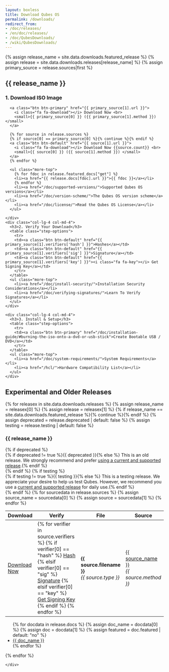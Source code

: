 ```yaml
---
layout: boxless
title: Download Qubes OS
permalink: /downloads/
redirect_from:
- /doc/releases/
- /en/doc/releases/
- /doc/QubesDownloads/
- /wiki/QubesDownloads/
---
```


<div class="white-box more-bottom page-content">
  {% assign release_name = site.data.downloads.featured_release %}
  {% assign release = site.data.downloads.releases[release_name] %}
  {% assign primary_source = release.sources|first %}

  <div class="row">
    <div class="col-lg-12 col-md-12">
      <h2>{{ release_name }}</h2>
    </div>
  </div>

  <div class="row">
    <div class="col-lg-4 col-md-4">
      <h3>1. Download ISO Image</h3>

      <a class="btn btn-primary" href="{{ primary_source[1].url }}">
        <i class="fa fa-download"></i> Download Now <br>
        <small>{{ primary_source[0] }} ({{ primary_source[1].method }})</small>
      </a>

      {% for source in release.sources %}
      {% if source[0] == primary_source[0] %}{% continue %}{% endif %}
      <a class="btn btn-default" href="{{ source[1].url }}">
        <i class="fa fa-download"></i> Download Now {{source.count}} <br>
        <small>{{ source[0] }} ({{ source[1].method }}) </small>
      </a>
      {% endfor %}

      <ul class="more-top">
        {% for fdoc in release.featured_docs["get"] %}
        <li><a href="{{ release.docs[fdoc].url }}">{{ fdoc }}</a></li>
        {% endfor %}
        <li><a href="/doc/supported-versions/">Supported Qubes OS versions</a></li>
        <li><a href="/doc/version-scheme/">The Qubes OS version scheme</a></li>
        <li><a href="/doc/license/">Read the Qubes OS License</a></li>
      </ul>

    </div>
    <div class="col-lg-4 col-md-4">
      <h3>2. Verify Your Download</h3>
      <table class="step-options">
        <tr>
        <td><a class="btn btn-default" href="{{ primary_source[1].verifiers['hash'] }}">Hashes</a></td>
        <td><a class="btn btn-default" href="{{ primary_source[1].verifiers['sig'] }}">Signature</a></td>
        <td><a class="btn btn-default" href="{{ primary_source[1].verifiers['key'] }}"><i class="fa fa-key"></i> Get Signing Key</a></td>
        </tr>
      </table>
      <ul class="more-top">
        <li><a href="/doc/install-security/">Installation Security Considerations</a></li>
        <li><a href="/doc/verifying-signatures/">Learn To Verify Signatures</a></li>
      </ul>
    </div>

    <div class="col-lg-4 col-md-4">
      <h3>3. Install & Setup</h3>
      <table class="step-options">
        <tr>
        <td><a class="btn btn-primary" href="/doc/installation-guide/#burning-the-iso-onto-a-dvd-or-usb-stick">Create Bootable USB / DVD</a></td>
        </tr>
      </table>
      <ul class="more-top">
        <li><a href="/doc/system-requirements/">System Requirements</a></li>
        <li><a href="/hcl/">Hardware Compatibility List</a></li>
      </ul>
    </div>

  </div>
</div>

## Experimental and Older Releases

<div class="white-box more-bottom page-content">

  <div class="row">
    <div class="col-lg-12 col-md-12">
      {% for releasex in site.data.downloads.releases %}
      {% assign release_name = releasex[0] %}
      {% assign release = releasex[1] %}
      {% if release_name == site.data.downloads.featured_release %}{% continue %}{% endif %}
      {% assign deprecated = release.deprecated | default: false %}
      {% assign testing = release.testing | default: false %}
      <h3>{{ release_name }}</h3>
      {% if deprecated %}
      <div class="alert alert-warning" role="alert">
        <i class="fa fa-exclamation-triangle"></i>{% if deprecated != true %}{{ deprecated }}{% else %} This is an old release. We strongly recommend and prefer <a href="/doc/supported-versions/" class="alert-link">using a current and supported release</a>.{% endif %}
      </div>
      {% endif %}
      {% if testing %}
      <div class="alert alert-info" role="alert">
        <i class="fa fa-exclamation-triangle"></i>{% if testing != true %}{{ testing }}{% else %} This is a testing release. We appreciate your desire to help us test Qubes. However, we recommend you use a <a href="/doc/supported-versions/" class="alert-link">current and supported release</a> for daily use.{% endif %}
      </div>{% endif %}
      <table class="table">
        <thead>
          <tr>
            <th>Download</th>
            <th>Verify
              <a class="fa fa-question-circle" href="/doc/verifying-signatures/"
                 title="How do I verify my download?"></a></th>
            <th>File</th>
            <th>Source</th>
          </tr>
        </thead>
        <tbody>
          {% for sourcedata in release.sources %}
          {% assign source_name = sourcedata[0] %}
          {% assign source = sourcedata[1] %}
          <tr>
            <td>
              <a class="btn btn-primary" href="{{ source.url }}">
                <i class="fa fa-download"></i> Download Now
              </a>
            </td>
            <td>
              {% for verifier in source.verifiers %}
                {% if verifier[0] == "hash" %}
                <a class="btn btn-default" href="{{ verifier[1] }}">Hash</a>
                {% elsif verifier[0] == "sig" %}
                <a class="btn btn-default" href="{{ verifier[1] }}">Signature</a>
                {% elsif verifier[0] == "key" %}
                <a class="btn btn-default" href="{{ verifier[1] }}"><i class="fa fa-key"></i> Get Signing Key</a>
                {% endif %}
              {% endfor %}
            </td>
            <td>
              <strong>{{ source.filename }}</strong><br>
              <em>{{ source.type }}</em>
            </td>
            <td>
              <a href="https://{{ source_name }}/">{{ source_name }}</a><br/>
              <em>{{ source.method }}</em>
            </td>
          </tr>
          {% endfor %}
        </tbody>
      </table>
      <ul>
        {% for docdata in release.docs %}
        {% assign doc_name = docdata[0] %}
        {% assign doc = docdata[1] %}
        {% assign featured = doc.featured | default: "no" %}
        <li>
          <a href="{{ doc.url }}">{{ doc_name }}</a>
        </li>
        {% endfor %}
      </ul>
      {% endfor %}

    </div>
  </div>
</div>
